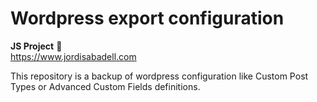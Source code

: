 # Wordpress export configuration
**JS Project** :rocket:  
https://www.jordisabadell.com

This repository is a backup of wordpress configuration like Custom Post Types or Advanced Custom Fields definitions.